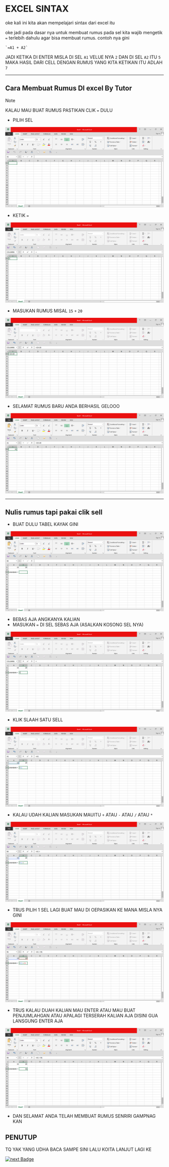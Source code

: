 # EXCEL SINTAX

oke kali ini kita akan mempelajari sintax dari excel itu

oke jadi pada dasar nya untuk membuat rumus pada sel kita wajib mengetik `=` terlebih dahulu agar bisa membuat rumus. contoh nya gini

    `=A1 + A2`

JADI KETIKA DI ENTER MISLA DI SEL `A1` VELUE NYA `2` DAN DI SEL `A2` ITU `5` MAKA HASIL DARI CELL DENGAN RUMUS YANG KITA KETIKAN ITU ADLAH `7`

---

## Cara Membuat Rumus DI excel By Tutor

>[!NOTE]
>KALAU MAU BUAT RUMUS PASTIKAN CLIK `=` DULU

- PILIH SEL

![image3.1](../../../src/img/_Excel_Tutorial/Excel_Syntax/image3.1.png)

- KETIK `=`

![image3.2](./../../../src/img/_Excel_Tutorial/Excel_Syntax/image3.2.png)

- MASUKAN RUMUS MISAL `15` `+` `20`

![image3.3](../../../src/img/_Excel_Tutorial/Excel_Syntax/image3.3.png)

- SELAMAT RUMUS BARU ANDA BERHASIL GELOOO 

![image3.4](../../../src/img/_Excel_Tutorial/Excel_Syntax/image3.4.png)

---

## Nulis rumus tapi pakai clik sell

- BUAT DULU TABEL KAYAK GINI

![image3.10](../../../src/img/_Excel_Tutorial/Excel_Syntax/image3.10.png)

- BEBAS AJA ANGKANYA KALIAN
- MASUKAN `=` DI SEL SEBAS AJA (ASALKAN KOSONG SEL NYA)

![image3.5](../../../src/img/_Excel_Tutorial/Excel_Syntax/image3.5.png)

- KLIK SLAAH SATU SELL

![image3.6](../../../src/img/_Excel_Tutorial/Excel_Syntax/image3.6.png)

- KALAU UDAH KALIAN MASUKAN MAUITU `+` ATAU `-` ATAU `/` ATAU `*`

![image3.7](../../../src/img/_Excel_Tutorial/Excel_Syntax/image3.7.png)

- TRUS PILIH 1 SEL LAGI BUAT MAU DI OEPASIKAN KE MANA MISLA NYA GINI

![image3.8](../../../src/img/_Excel_Tutorial/Excel_Syntax/image3.8.png)

- TRUS KALAU DUAH KALIAN MAU ENTER ATAU MAU BUAT PENJUMLAHGAN ATAU APALAGI TERSERAH KALIAN AJA DISINI GUA LANSGUNG ENTER AJA 
  
![image3.9](../../../src/img/_Excel_Tutorial/Excel_Syntax/image3.9.png)

- DAN SELAMAT ANDA TELAH MEMBUAT RUMUS SENRIRI GAMPNAG KAN

## PENUTUP 
TQ YAK YANG UDHA BACA SAMPE SINI LALU KOITA LANJUT LAGI KE

[![next Badge](https://img.shields.io/badge/next-Excel_Ranges-ada4a4?style=plastic&logo=github&logoColor=black&logoWidth=20&cacheSeconds=3600)](https://github.com/ridwan-arch-v/XCEL/blob/main/resources/Lenr/_Excel_Tutorial/Excel_Ranges/CitrusCodeX_Excel_Ranges.md)
